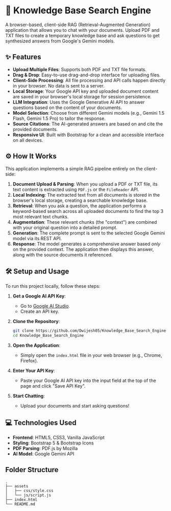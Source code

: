 # 🧠 Knowledge Base Search Engine

A browser-based, client-side RAG (Retrieval-Augmented Generation) application that allows you to chat with your documents. Upload PDF and TXT files to create a temporary knowledge base and ask questions to get synthesized answers from Google's Gemini models.

## ✨ Features

- **Upload Multiple Files**: Supports both PDF and TXT file formats.
- **Drag & Drop**: Easy-to-use drag-and-drop interface for uploading files.
- **Client-Side Processing**: All file processing and API calls happen directly in your browser. No data is sent to a server.
- **Local Storage**: Your Google API key and uploaded document content are saved in your browser's local storage for session persistence.
- **LLM Integration**: Uses the Google Generative AI API to answer questions based on the content of your documents.
- **Model Selection**: Choose from different Gemini models (e.g., Gemini 1.5 Flash, Gemini 1.5 Pro) to tailor the response.
- **Source Citations**: The AI-generated answers are based on and cite the provided documents.
- **Responsive UI**: Built with Bootstrap for a clean and accessible interface on all devices.

## ⚙️ How It Works

This application implements a simple RAG pipeline entirely on the client-side:

1.  **Document Upload & Parsing**: When you upload a PDF or TXT file, its text content is extracted using `PDF.js` or the `FileReader` API.
2.  **Local Indexing**: The extracted text from all documents is stored in the browser's local storage, creating a searchable knowledge base.
3.  **Retrieval**: When you ask a question, the application performs a keyword-based search across all uploaded documents to find the top 3 most relevant text chunks.
4.  **Augmentation**: These relevant chunks (the "context") are combined with your original question into a detailed prompt.
5.  **Generation**: The complete prompt is sent to the selected Google Gemini model via its REST API.
6.  **Response**: The model generates a comprehensive answer based *only* on the provided context. The application then displays this answer, along with the source documents it referenced.

## 🛠️ Setup and Usage

To run this project locally, follow these steps:

1.  **Get a Google AI API Key**:
    * Go to [Google AI Studio](https://aistudio.google.com/app/apikey).
    * Create an API key.

2.  **Clone the Repository**:
    ```bash
    git clone https://github.com/Dwijesh05/Knowledge_Base_Search_Engine.git
    cd Knowledge_Base_Search_Engine
    ```

3.  **Open the Application**:
    * Simply open the `index.html` file in your web browser (e.g., Chrome, Firefox).

4.  **Enter Your API Key**:
    * Paste your Google AI API key into the input field at the top of the page and click "Save API Key".

5.  **Start Chatting**:
    * Upload your documents and start asking questions!

## 💻 Technologies Used

-   **Frontend**: HTML5, CSS3, Vanilla JavaScript
-   **Styling**: Bootstrap 5 & Bootstrap Icons
-   **PDF Parsing**: PDF.js by Mozilla
-   **AI Model**: Google Gemini API

## Folder Structure

```
.
├── assets
│   ├── css/style.css
│   └── js/script.js
├── index.html
└── README.md

```
